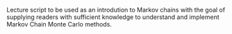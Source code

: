Lecture script to be used as an introdution to Markov chains with the goal of supplying readers with sufficient knowledge to understand and implement Markov Chain Monte Carlo methods.
